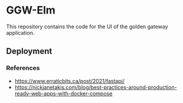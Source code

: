 # GGW-Elm
This repository contains the code for the UI of the golden gateway application.

## Deployment


### References
* https://www.erraticbits.ca/post/2021/fastapi/
* https://nickjanetakis.com/blog/best-practices-around-production-ready-web-apps-with-docker-compose
